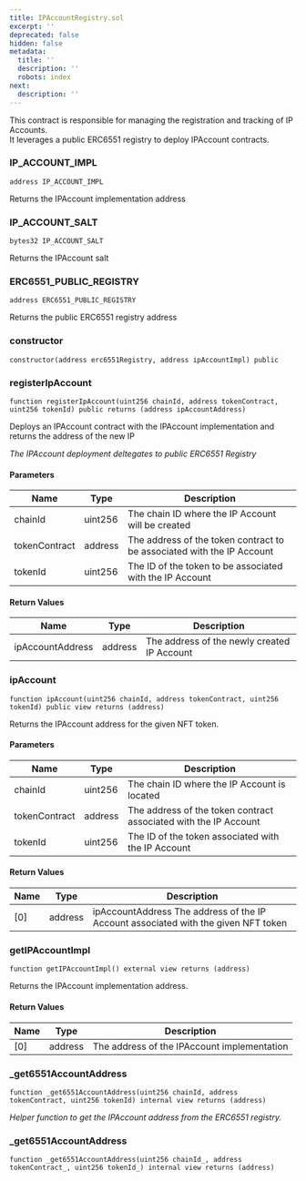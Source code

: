 ```yaml
---
title: IPAccountRegistry.sol
excerpt: ''
deprecated: false
hidden: false
metadata:
  title: ''
  description: ''
  robots: index
next:
  description: ''
---
```

This contract is responsible for managing the registration and tracking of IP Accounts.  
It leverages a public ERC6551 registry to deploy IPAccount contracts.

### IP_ACCOUNT_IMPL

```solidity
address IP_ACCOUNT_IMPL
```

Returns the IPAccount implementation address

### IP_ACCOUNT_SALT

```solidity
bytes32 IP_ACCOUNT_SALT
```

Returns the IPAccount salt

### ERC6551_PUBLIC_REGISTRY

```solidity
address ERC6551_PUBLIC_REGISTRY
```

Returns the public ERC6551 registry address

### constructor

```solidity
constructor(address erc6551Registry, address ipAccountImpl) public
```

### registerIpAccount

```solidity
function registerIpAccount(uint256 chainId, address tokenContract, uint256 tokenId) public returns (address ipAccountAddress)
```

Deploys an IPAccount contract with the IPAccount implementation and returns the address of the new IP

_The IPAccount deployment deltegates to public ERC6551 Registry_

#### Parameters

| Name          | Type    | Description                                                            |
| ------------- | ------- | ---------------------------------------------------------------------- |
| chainId       | uint256 | The chain ID where the IP Account will be created                      |
| tokenContract | address | The address of the token contract to be associated with the IP Account |
| tokenId       | uint256 | The ID of the token to be associated with the IP Account               |

#### Return Values

| Name             | Type    | Description                                 |
| ---------------- | ------- | ------------------------------------------- |
| ipAccountAddress | address | The address of the newly created IP Account |

### ipAccount

```solidity
function ipAccount(uint256 chainId, address tokenContract, uint256 tokenId) public view returns (address)
```

Returns the IPAccount address for the given NFT token.

#### Parameters

| Name          | Type    | Description                                                      |
| ------------- | ------- | ---------------------------------------------------------------- |
| chainId       | uint256 | The chain ID where the IP Account is located                     |
| tokenContract | address | The address of the token contract associated with the IP Account |
| tokenId       | uint256 | The ID of the token associated with the IP Account               |

#### Return Values

| Name | Type    | Description                                                                        |
| ---- | ------- | ---------------------------------------------------------------------------------- |
| [0]  | address | ipAccountAddress The address of the IP Account associated with the given NFT token |

### getIPAccountImpl

```solidity
function getIPAccountImpl() external view returns (address)
```

Returns the IPAccount implementation address.

#### Return Values

| Name | Type    | Description                                 |
| ---- | ------- | ------------------------------------------- |
| [0]  | address | The address of the IPAccount implementation |

### \_get6551AccountAddress

```solidity
function _get6551AccountAddress(uint256 chainId, address tokenContract, uint256 tokenId) internal view returns (address)
```

_Helper function to get the IPAccount address from the ERC6551 registry._

### \_get6551AccountAddress

```solidity
function _get6551AccountAddress(uint256 chainId_, address tokenContract_, uint256 tokenId_) internal view returns (address)
```